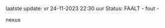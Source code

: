 laatste update: 
vr 24-11-2023 22:30   uur 
Status: FAALT - fout - 
<div class="service R">nexus</div>